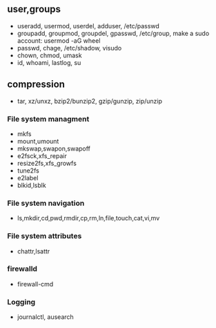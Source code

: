 ## user,groups 
* useradd, usermod, userdel, adduser, /etc/passwd
* groupadd, groupmod, groupdel, gpasswd, /etc/group, make a sudo account: usermod -aG wheel <username>
* passwd, chage, /etc/shadow, visudo
* chown, chmod, umask
* id, whoami, lastlog, su


## compression
* tar, xz/unxz, bzip2/bunzip2, gzip/gunzip, zip/unzip


###  File system managment
* mkfs
* mount,umount
* mkswap,swapon,swapoff
* e2fsck,xfs_repair
* resize2fs,xfs_growfs
* tune2fs
* e2label
* blkid,lsblk


### File system navigation
* ls,mkdir,cd,pwd,rmdir,cp,rm,ln,file,touch,cat,vi,mv


### File system attributes
* chattr,lsattr


### firewalld
* firewall-cmd


### Logging
* journalctl, ausearch



